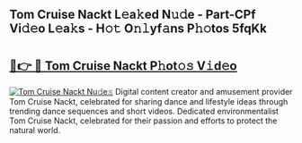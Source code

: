 ## Tom Cruise Nackt L𝚎a𝚔ed N𝚞𝚍e - Part-CPf Vi𝚍𝚎o L𝚎a𝚔s - H𝚘𝚝 O𝚗𝚕yf𝚊ns P𝚑𝚘tos 5fqKk

# <h2><a href="http://kf1wc0.oniu.top/?m=Tom+Cruise+Nackt">🔗👉 🔴 Tom Cruise Nackt P𝚑ot𝚘𝚜 V𝚒d𝚎o</a></h2>

[![Tom Cruise Nackt Nu𝚍e𝚜](https://i.imgur.com/0qMVB7G.gif)](http://kf1wc0.oniu.top/?m=Tom+Cruise+Nackt)
Digital content creator and amusement provider Tom Cruise Nackt, celebrated for sharing dance and lifestyle ideas through trending dance sequences and short videos. Dedicated environmentalist Tom Cruise Nackt, celebrated for their passion and efforts to protect the natural world.  
